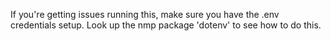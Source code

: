 If you're getting issues running this, make sure you have the .env credentials setup. Look up the nmp package 'dotenv' to see how to do this.
